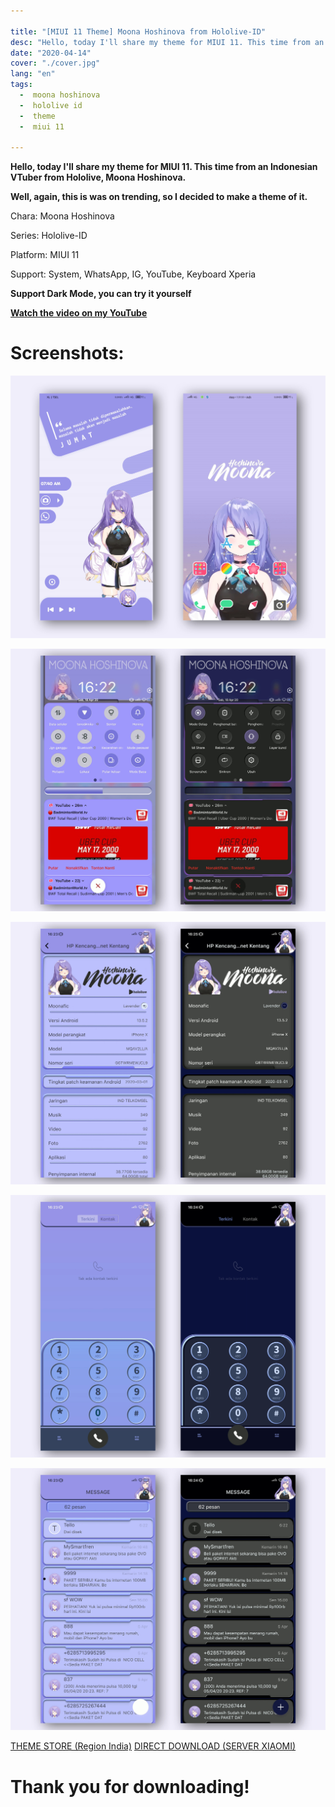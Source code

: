 ```yaml
---

title: "[MIUI 11 Theme] Moona Hoshinova from Hololive-ID"
desc: "Hello, today I'll share my theme for MIUI 11. This time from an Indonesian VTuber from Hololive, Moona Hoshinova. Well, again, this is was on trending, so I decided to make a theme of it. Support: System, WhatsApp, IG, YouTube, Keyboard Xperia"
date: "2020-04-14"
cover: "./cover.jpg"
lang: "en"
tags:
  -  moona hoshinova
  -  hololive id
  -  theme
  -  miui 11

---
```


**Hello, today I'll share my theme for MIUI 11. This time from an Indonesian VTuber from Hololive, Moona Hoshinova.**

**Well, again, this is was on trending, so I decided to make a theme of it.**

Chara: Moona Hoshinova

Series: Hololive-ID

Platform: MIUI 11

Support: System, WhatsApp, IG, YouTube, Keyboard Xperia

**Support Dark Mode, you can try it yourself**

[**Watch the video on my YouTube**](https://www.youtube.com/watch?v=7B7L93sst1s)

# Screenshots:

![ss1](./cover.jpg)

![ss2](./ss2.jpg)

![ss3](./ss3.jpg)

![ss4](./ss4.jpg)

![ss5](./ss5.jpg)


<a href="http://zhuti.xiaomi.com/detail/81e5d818-91bb-4165-bcc3-f34f56059692" class="btn"><span class="name">THEME STORE (Region India)</span></a>
<a href="http://f6.market.xiaomi.com/download/ThemeMarket/0d7982431eff342da10251ff356085f3e7e98402c/Moona+Hoshinova+v11-1.0.0.0.mtz" class="btn"><span class="name">DIRECT DOWNLOAD (SERVER XIAOMI)</span></a>

# Thank you for downloading!
